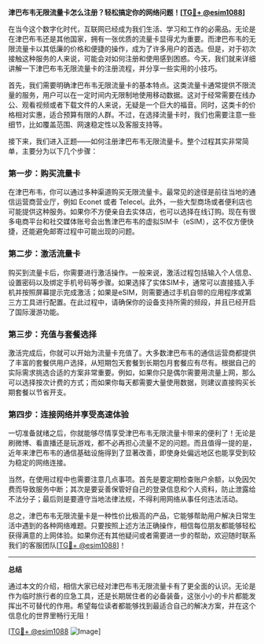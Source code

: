 **津巴布韦无限流量卡怎么注册？轻松搞定你的网络问题！[[TG💪+ @esim1088](https://t.me/s/esim1088)]**

在当今这个数字化时代，互联网已经成为我们生活、学习和工作的必需品。无论是在津巴布韦还是其他国家，拥有一张优质的流量卡显得尤为重要。而津巴布韦的无限流量卡以其低廉的价格和便捷的操作，成为了许多用户的首选。但是，对于初次接触这种服务的人来说，可能会对如何注册和使用感到困惑。今天，我们就来详细讲解一下津巴布韦无限流量卡的注册流程，并分享一些实用的小技巧。

首先，我们需要明确津巴布韦无限流量卡的基本特点。这类流量卡通常提供不限流量的服务，用户可以在一定时间内无限制地使用移动数据。这对于经常需要在线办公、观看视频或者下载文件的人来说，无疑是一个巨大的福音。同时，这类卡的价格相对实惠，适合预算有限的人群。不过，在选择流量卡时，我们也需要注意一些细节，比如覆盖范围、网速稳定性以及客服支持等。

接下来，我们进入正题——如何注册津巴布韦无限流量卡。整个过程其实非常简单，主要分为以下几个步骤：

### 第一步：购买流量卡

在津巴布韦，你可以通过多种渠道购买无限流量卡。最常见的途径是前往当地的通信运营商营业厅，例如 Econet 或者 Telecel。此外，一些大型商场或者便利店也可能提供这种服务。如果你不方便亲自去实体店，也可以选择在线订购。现在有很多电商平台和社交媒体账号会出售津巴布韦的虚拟SIM卡（eSIM），这不仅方便快捷，还能避免邮寄过程中可能出现的问题。

### 第二步：激活流量卡

购买到流量卡后，你需要进行激活操作。一般来说，激活过程包括输入个人信息、设置密码以及绑定手机号码等步骤。如果选择了实体SIM卡，通常可以直接插入手机并按照屏幕提示完成激活；如果是eSIM，则需要通过手机自带的应用程序或第三方工具进行配置。在此过程中，请确保你的设备支持所需的频段，并且已经开启了国际漫游功能。

### 第三步：充值与套餐选择

激活完成后，你就可以开始为流量卡充值了。大多数津巴布韦的通信运营商都提供了丰富的套餐供用户选择，从短期包天套餐到长期包月套餐应有尽有。根据自己的实际需求挑选合适的方案非常重要。例如，如果你只是偶尔需要用流量上网，那么可以选择按次计费的方式；而如果你每天都需要大量使用数据，则建议直接购买长期套餐以节省开支。

### 第四步：连接网络并享受高速体验

一切准备就绪之后，你就能够尽情享受津巴布韦无限流量卡带来的便利了！无论是刷微博、看直播还是玩游戏，都不必再担心流量不足的问题。而且值得一提的是，近年来津巴布韦的通信基础设施得到了显著改善，即使身处偏远地区也能享受到较为稳定的网络连接。

当然，在使用过程中也需要注意几点事项。首先是要定期检查账户余额，以免因欠费而导致服务中断；其次是要妥善保管好自己的登录信息和个人资料，防止泄露给不法分子；最后则是要遵守当地法律法规，不得利用网络从事任何违法活动。

总之，津巴布韦无限流量卡是一种性价比极高的产品，它能够帮助用户解决日常生活中遇到的各种网络难题。只要按照上述方法正确操作，相信每位朋友都能够轻松获得满意的上网体验。如果你还有其他疑问或者需要进一步的帮助，欢迎随时联系我们的客服团队[[TG💪+ @esim1088](https://t.me/s/esim1088)]！

---

**总结**

通过本文的介绍，相信大家已经对津巴布韦无限流量卡有了更全面的认识。无论是作为临时旅行者的应急工具，还是长期居住者的必备装备，这张小小的卡片都能发挥出不可替代的作用。希望每位读者都能够找到最适合自己的解决方案，并在这个信息化的世界里畅行无阻！

[[TG💪+ @esim1088](https://t.me/s/esim1088) ![Image](https://i.postimg.cc/4NQfJmqS/Snipaste-2025-05-13-00-14-12.png)]